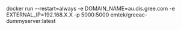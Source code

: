 docker run --restart=always -e DOMAIN_NAME=au.dis.gree.com -e EXTERNAL_IP=192.168.X.X -p 5000:5000 emtek/greeac-dummyserver:latest